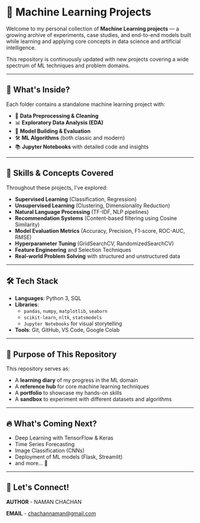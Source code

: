 # 🤖 Machine Learning Projects

Welcome to my personal collection of **Machine Learning projects** — a growing archive of experiments, case studies, and end-to-end models built while learning and applying core concepts in data science and artificial intelligence.  

This repository is continuously updated with new projects covering a wide spectrum of ML techniques and problem domains.

---

## 🚀 What's Inside?

Each folder contains a standalone machine learning project with:
- 🧹 **Data Preprocessing & Cleaning**
- 📊 **Exploratory Data Analysis (EDA)**
- 🧠 **Model Building & Evaluation**
- 🛠️ **ML Algorithms** (both classic and modern)
- 📚 **Jupyter Notebooks** with detailed code and insights

---

## 🧠 Skills & Concepts Covered

Throughout these projects, I've explored:
- **Supervised Learning** (Classification, Regression)
- **Unsupervised Learning** (Clustering, Dimensionality Reduction)
- **Natural Language Processing** (TF-IDF, NLP pipelines)
- **Recommendation Systems** (Content-based filtering using Cosine Similarity)
- **Model Evaluation Metrics** (Accuracy, Precision, F1-score, ROC-AUC, RMSE)
- **Hyperparameter Tuning** (GridSearchCV, RandomizedSearchCV)
- **Feature Engineering** and Selection Techniques
- **Real-world Problem Solving** with structured and unstructured data

---

## 🛠 Tech Stack

- **Languages**: Python 3, SQL  
- **Libraries**:  
  - `pandas`, `numpy`, `matplotlib`, `seaborn`  
  - `scikit-learn`, `nltk`, `statsmodels`  
  - `Jupyter Notebooks` for visual storytelling  
- **Tools**: Git, GitHub, VS Code, Google Colab

---

## 🎯 Purpose of This Repository

This repository serves as:
- A **learning diary** of my progress in the ML domain  
- A **reference hub** for core machine learning techniques  
- A **portfolio** to showcase my hands-on skills  
- A **sandbox** to experiment with different datasets and algorithms

---

## 🔥 What's Coming Next?

- Deep Learning with TensorFlow & Keras  
- Time Series Forecasting  
- Image Classification (CNNs)  
- Deployment of ML models (Flask, Streamlit)  
- and more... 🚧

---

## 🤝 Let's Connect!

**AUTHOR** - NAMAN CHACHAN

**EMAIL** - chachannaman@gmail.com

